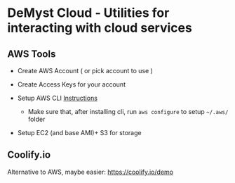 DeMyst Cloud - Utilities for interacting with cloud services
============================================================


## AWS Tools
- Create AWS Account ( or pick account to use )
- Create Access Keys for your account
- Setup AWS CLI [Instructions](https://docs.aws.amazon.com/cli/latest/userguide/cli-chap-welcome.html)
  * Make sure that, after installing cli, run `aws configure` to setup `~/.aws/` folder
  
- Setup EC2 (and base AMI)+ S3 for storage

## Coolify.io
Alternative to AWS, maybe easier:
https://coolify.io/demo
